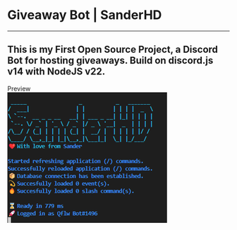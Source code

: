 # Giveaway Bot | SanderHD
---
This is my First Open Source Project, a Discord Bot for hosting giveaways. 
Build on discord.js v14 with NodeJS v22.
---
Preview <br>
![Preview](preview.png)
